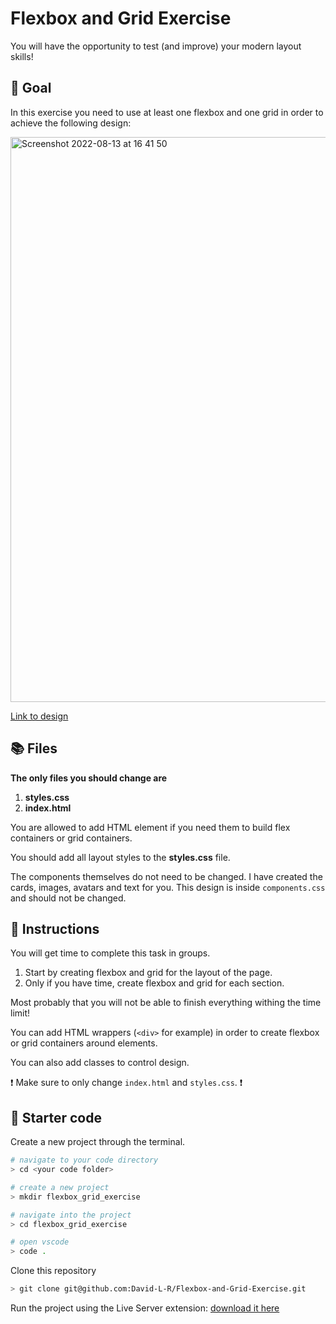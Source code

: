 # Flexbox and Grid Exercise

You will have the opportunity to test (and improve) your modern layout skills!

## 🎯 Goal

In this exercise you need to use at least one flexbox and one grid in order to achieve the following design:

<img width="904" alt="Screenshot 2022-08-13 at 16 41 50" src="https://user-images.githubusercontent.com/31222514/184499105-0f8cc291-eeb9-41e8-b5d4-2b98f12fb5fc.png">

[Link to design](https://www.figma.com/file/cVL7QxbPeiulUwbi9Fe07w/Flexbox-and-Grid-Exercise?node-id=0%3A1)

## 📚 Files

**The only files you should change are**

1. **styles.css**
1. **index.html**

You are allowed to add HTML element if you need them to build flex containers or grid containers.

You should add all layout styles to the **styles.css** file.

The components themselves do not need to be changed. I have created the cards, images, avatars and text for you. This design is inside `components.css` and should not be changed.

## 📕 Instructions

You will get time to complete this task in groups.

1. Start by creating flexbox and grid for the layout of the page.
1. Only if you have time, create flexbox and grid for each section.

Most probably that you will not be able to finish everything withing the time limit!

You can add HTML wrappers (`<div>` for example) in order to create flexbox or grid containers around elements.

You can also add classes to control design.

❗ Make sure to only change `index.html` and `styles.css`. ❗

## 🎁 Starter code

Create a new project through the terminal.

```bash
# navigate to your code directory
> cd <your code folder>

# create a new project
> mkdir flexbox_grid_exercise

# navigate into the project
> cd flexbox_grid_exercise

# open vscode
> code .
```

Clone this repository

```bash
> git clone git@github.com:David-L-R/Flexbox-and-Grid-Exercise.git
```

Run the project using the Live Server extension:
[download it here](https://marketplace.visualstudio.com/items?itemName=ritwickdey.LiveServer)
